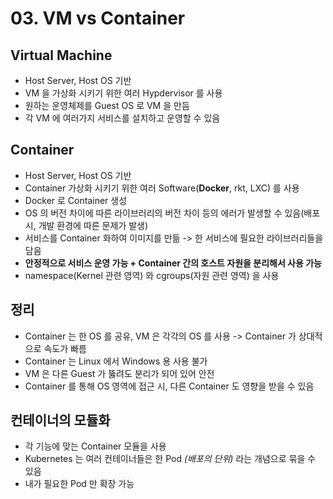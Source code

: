 # 03. VM vs Container

## Virtual Machine

- Host Server, Host OS 기반
- VM 을 가상화 시키기 위한 여러 Hypdervisor 를 사용
- 원하는 운영체제를 Guest OS 로 VM 을 만듬
- 각 VM 에 여러가지 서비스를 설치하고 운영할 수 있음

## Container

- Host Server, Host OS 기반
- Container 가상화 시키기 위한 여러 Software(**Docker**, rkt, LXC) 를 사용
- Docker 로 Container 생성
- OS 의 버전 차이에 따른 라이브러리의 버전 차이 등의 에러가 발생할 수 있음(배포 시, 개발 환경에 따른 문제가 발생)
- 서비스를 Container 화하여 이미지를 만듦 -> 한 서비스에 필요한 라이브러리들을 담음
- **안정적으로 서비스 운영 가능 + Container 간의 호스트 자원을 분리해서 사용 가능**
- namespace(Kernel 관련 영역) 와 cgroups(자원 관련 영역) 을 사용

## 정리

- Container 는 한 OS 를 공유, VM 은 각각의 OS 를 사용 -> Container 가 상대적으로 속도가 빠름
- Container 는 Linux 에서 Windows 용 사용 불가
- VM 은 다른 Guest 가 뚫려도 분리가 되어 있어 안전
- Container 를 통해 OS 영역에 접근 시, 다른 Container 도 영향을 받을 수 있음

## 컨테이너의 모듈화

- 각 기능에 맞는 Container 모듈을 사용
- Kubernetes 는 여러 컨테이너들은 한 Pod _(배포의 단위)_ 라는 개념으로 묶을 수 있음
- 내가 필요한 Pod 만 확장 가능
